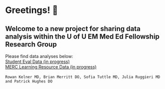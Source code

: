 # Greetings! 👋
## Welcome to a new project for sharing data analysis within the U of U EM Med Ed Fellowship Research Group
Please find data analyses below:
\
[Student Eval Data (in progress)](Student-Eval-Data-Summary.html)
\
[MERC Learning Resource Data (in progress)](Learning-Resources.html)
\
\
`Rowan Kelner MD, Brian Merritt DO, Sofia Tuttle MD, Julia Ruggieri MD and Patrick Hughes DO`
